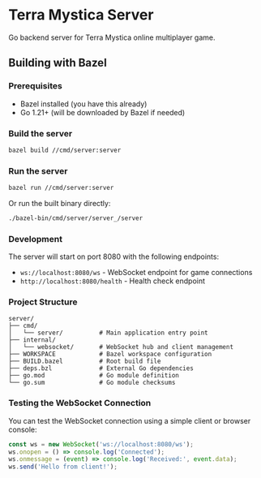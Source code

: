 # Terra Mystica Server

Go backend server for Terra Mystica online multiplayer game.

## Building with Bazel

### Prerequisites
- Bazel installed (you have this already)
- Go 1.21+ (will be downloaded by Bazel if needed)

### Build the server
```bash
bazel build //cmd/server:server
```

### Run the server
```bash
bazel run //cmd/server:server
```

Or run the built binary directly:
```bash
./bazel-bin/cmd/server/server_/server
```

### Development

The server will start on port 8080 with the following endpoints:
- `ws://localhost:8080/ws` - WebSocket endpoint for game connections
- `http://localhost:8080/health` - Health check endpoint

### Project Structure
```
server/
├── cmd/
│   └── server/          # Main application entry point
├── internal/
│   └── websocket/       # WebSocket hub and client management
├── WORKSPACE            # Bazel workspace configuration
├── BUILD.bazel          # Root build file
├── deps.bzl             # External Go dependencies
├── go.mod               # Go module definition
└── go.sum               # Go module checksums
```

### Testing the WebSocket Connection

You can test the WebSocket connection using a simple client or browser console:

```javascript
const ws = new WebSocket('ws://localhost:8080/ws');
ws.onopen = () => console.log('Connected');
ws.onmessage = (event) => console.log('Received:', event.data);
ws.send('Hello from client!');
```
